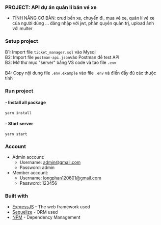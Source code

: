 ### PROJECT: API dự án quản lí bán vé xe
- TÍNH NĂNG CƠ BẢN: crud bến xe, chuyến đi, mua vé xe, quản lí vé xe của người dùng ... đăng nhập  với jwt, phân quyền quản trị, upload ảnh với multer


### Setup project
B1: Import file ```ticket_manager.sql``` vào Mysql <br/>
B2: Import file  ```postman-api.json```vào Postman để test API <br/>
B3: Mở thư mục "server" bằng VS code và tạo file ```.env```  <br/>  
B4: Copy nội dung file ```.env.example``` vào file ```.env``` và điền đầy đủ các thuộc tính <br/>

### Run project
#### -  Install all package
```shell
yarn install
```
#### - Start server
```shell
yarn start
```


### Account 

- Admin account:
    - Username: admin@gmail.com
    - Password: admin
- Member account:
    - Username: longphan120601@gmail.com
    - Password: 123456
    

### Built with
- [ExpressJS](https://expressjs.com/) - The web framework used
- [Sequelize](https://sequelize.org/v6/) - ORM used
- [NPM](https://www.npmjs.com/) - Dependency Management
